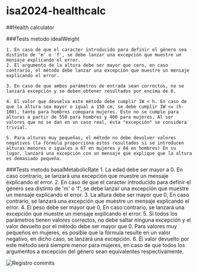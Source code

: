 # isa2024-healthcalc
##Health calculator

###Tests metodo idealWeight
    
    1. En caso de que el caracter introducido para definir el género sea distinto de 'm' o 'f', se debe lanzar una excepción que muestre un mensaje explicando el error.
    2. El argumento de la altura debe ser mayor que cero, en caso contrario, el método debe lanzar una excepción que muestre un mensaje explicando el error.

    3. En caso de que ambos parámetros de entrada sean correctos, no se lanzará excepción y se deben obtener resultados por encima de 0.

    4. El valor que devuelva este método debe cumplir IW < h. En caso de que la altura sea mayor o igual a 150 cm, se debe cumplir IW <= (h-100), tanto para hombres comopara mujeres. Ésto no se cumple para alturas a partir de 550 para hombres y 400 para mujeres. Al ser valores que no se dan en un caso real, ésta "excepción" se considera trivial.
    
    5. Para alturas muy pequeñas, el método no debe devolver valores negativos (la fórmula proporciona éstos resultados si se introducen alturas menores o iguales a 67 en mujeres y 84 en hombres) En su lugar, lanzará una excepción con un mensaje que explique que la altura es demasiado pequeña.

###Tests metodo basalMetabolicRate
    1. La edad debe ser mayor a 0. En caso contrario, se lanzará una excepción que muestre un mensaje explicando el error.
    2. En caso de que el caracter introducido para definir el género sea distinto de 'm' o 'f', se debe lanzar una excepción que muestre un mensaje explicando el error.
    3. La altura debe ser mayor que 0, En caso contrario, se lanzará una excepción que muestre un mensaje explicando el error.
    4. El peso debe ser mayor que 0, En caso contrario, se lanzará una excepción que muestre un mensaje explicando el error.
    5. Si todos los parámetros tienen valores correctos, no debe saltar ninguna excepción y el valor devuelto por el método debe ser mayor que 0. Para valores muy pequeños en mujeres, es posible que la fórmula resulte en un valor negativo, en dicho caso, se lanzará una excepción.
    6. El valor devuelto por este método será siempre menor para mujeres, en caso de que todos los argumentos a excepción del género sean equivalentes respectivamente.

![Registro commits]("C:\Users\marti\Downloads\registro_commits.png")